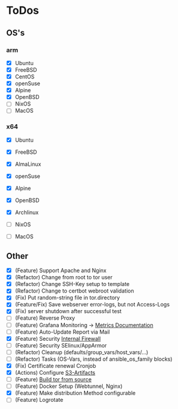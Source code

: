 # ToDos
## OS's
### arm
- [x] Ubuntu
- [x] FreeBSD
- [x] CentOS
- [x] openSuse
- [x] Alpine
- [x] OpenBSD
- [ ] NixOS
- [ ] MacOS
### x64
- [x] Ubuntu
- [x] FreeBSD
- [x] AlmaLinux
- [x] openSuse
- [x] Alpine
- [x] OpenBSD
- [x] Archlinux
- [ ] NixOS
- [ ] MacOS


## Other
- [x] (Feature) Support Apache and Nginx
- [x] (Refactor) Change from root to tor user
- [x] (Refactor) Change SSH-Key setup to template
- [x] (Refactor) Change to certbot webroot validation
- [x] (Fix) Put random-string file in tor.directory
- [x] (Feature/Fix) Save webserver error-logs, but not Access-Logs
- [x] (Fix) server shutdown after successful test
- [ ] (Feature) Reverse Proxy
- [ ] (Feature) Grafana Monitoring -> [Metrics Documentation](https://support.torproject.org/relay-operators/relay-bridge-overloaded/)
- [ ] (Feature) Auto-Update Report via Mail
- [x] (Feature) Security [Internal Firewall](https://community.torproject.org/relay/setup/post-install/)
- [ ] (Feature) Security SElinux/AppArmor
- [ ] (Refactor) Cleanup (defaults/group_vars/host_vars/...)
- [ ] (Refactor) Tasks (OS-Vars, instead of ansible_os_family blocks)
- [x] (Fix) Certificate renewal Cronjob
- [x] (Actions) Configure [S3-Artifacts](https://github.com/marketplace/actions/s3-artifact-upload)
- [ ] (Feature) [Build tor from source](https://gitlab.torproject.org/tpo/core/tor)
- [ ] (Feature) Docker Setup (Webtunnel, Nginx)
- [x] (Feature) Make distribution Method configurable
- [ ] (Feature) Logrotate